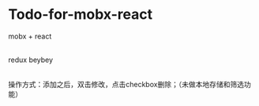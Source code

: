 # Todo-for-mobx-react

mobx + react <br/><br/>

redux beybey <br/><br/>

操作方式：添加之后，双击修改，点击checkbox删除；（未做本地存储和筛选功能）
